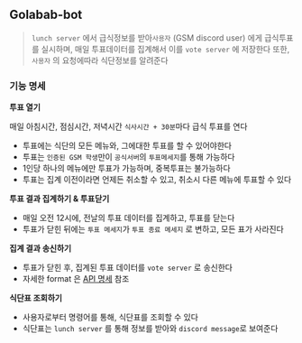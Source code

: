 ## Golabab-bot

> `lunch server` 에서 급식정보를 받아`사용자` (GSM discord user) 에게 급식투표를 실시하며,
매일 투표데이터를 집계해서 이를 `vote server` 에 저장한다
또한, `사용자` 의 요청에따라 식단정보를 알려준다

### 기능 명세

**투표 열기**

매일 아침시간, 점심시간, 저녁시간 `식사시간 + 30분`마다 급식 투표를 연다

- 투표에는 식단의 모든 메뉴와, 그에대한 투표를 할 수 있어야한다
- 투표는 `인증된 GSM 학생`만이 `공식서버`의  `투표메세지`를 통해 가능하다
- 1인당 하나의 메뉴에만 투표가 가능하며, 중복투표는 불가능하다
- 투표는 집계 이전이라면 언제든 취소할 수 있고, 취소시 다른 메뉴에 투표할 수 있다

**투표 결과 집계하기 & 투표닫기**

- 매일 오전 12시에, 전날의 투표 데이터를 집계하고, 투표를 닫는다
- 투표가 닫힌 뒤에는 `투표 메세지`가 `투표 종료 메세지` 로 변하고, 모든 표가 사라진다

**집계 결과 송신하기**

- 투표가 닫힌 후, 집계된 투표 데이터를 `vote server` 로 송신한다
- 자세한 format 은 [API 명세](https://www.notion.so/a7b7e82b1a1148de8c24f8f4e6391d6a) 참조

**식단표 조회하기**

- 사용자로부터 명령어를 통해, 식단표를 조회할 수 있다
- 식단표는 `lunch server` 를 통해 정보를 받아와 `discord message`로 보여준다